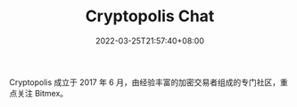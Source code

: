 ﻿---
weight: 
title: "Cryptopolis Chat"
description: "Cryptopolis 成立于 2017 年 6 月，由经验丰富的加密交易者组成的专门社区，重点关注 Bitmex"
date: 2022-03-25T21:57:40+08:00
lastmod: 2022-03-25T16:45:40+08:00
draft: false
authors: ["Metabd"]
featuredImage: "cryptopolis-chat.jpeg"
link: ""
tags: ["元宇宙社区","Cryptopolis Chat"]
categories: ["navigation"]
navigation: ["元宇宙社区"]
lightgallery: true
toc: true
pinned: false
recommend: false
recommend1: false
---
Cryptopolis 成立于 2017 年 6 月，由经验丰富的加密交易者组成的专门社区，重点关注 Bitmex。
